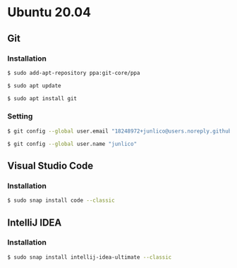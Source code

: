 # Ubuntu 20.04

## Git

### Installation

```sh
$ sudo add-apt-repository ppa:git-core/ppa

$ sudo apt update

$ sudo apt install git
```

### Setting

```sh
$ git config --global user.email "18248972+junlico@users.noreply.github.com"

$ git config --global user.name "junlico"
```


## Visual Studio Code

### Installation

```sh
$ sudo snap install code --classic
```

## IntelliJ IDEA

### Installation

```sh
$ sudo snap install intellij-idea-ultimate --classic
```